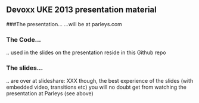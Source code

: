 ## Devoxx UKE 2013 presentation material

###The presentation...
...will be at parleys.com

### The Code...
.. used in the slides on the presentation reside in this Github repo

### The slides...
.. are over at slideshare: XXX
though, the best experience of the slides (with embedded video, transitions etc) you will no doubt get from watching the presentation at Parleys (see above)